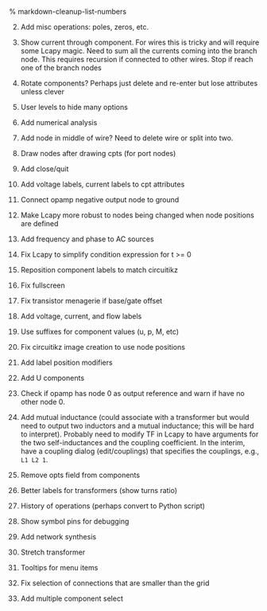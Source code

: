 % markdown-cleanup-list-numbers

2. Add misc operations: poles, zeros, etc.

3. Show current through component.  For wires this is tricky and will
require some Lcapy magic.  Need to sum all the currents coming into
the branch node.  This requires recursion if connected to other wires.
Stop if reach one of the branch nodes

6. Rotate components?  Perhaps just delete and re-enter but lose
attributes unless clever

7. User levels to hide many options

8. Add numerical analysis

9. Add node in middle of wire?   Need to delete wire or split into two.

10. Draw nodes after drawing cpts (for port nodes)

11. Add close/quit

12. Add voltage labels, current labels to cpt attributes

13. Connect opamp negative output node to ground

14. Make Lcapy more robust to nodes being changed when node positions
    are defined

15. Add frequency and phase to AC sources

17. Fix Lcapy to simplify condition expression for t >= 0

18. Reposition component labels to match circuitikz

19. Fix fullscreen

20. Fix transistor menagerie if base/gate offset

21. Add voltage, current, and flow labels

23. Use suffixes for component values (u, p, M, etc)

25. Fix circuitikz image creation to use node positions

27. Add label position modifiers

28. Add U components

29. Check if opamp has node 0 as output reference and warn if have no
    other node 0.

30. Add mutual inductance (could associate with a transformer but
    would need to output two inductors and a mutual inductance; this
    will be hard to interpret).  Probably need to modify TF in Lcapy
    to have arguments for the two self-inductances and the coupling
    coefficient.  In the interim, have a coupling dialog (edit/couplings)
    that specifies the couplings, e.g., `L1 L2 1`.

31. Remove opts field from components

32. Better labels for transformers (show turns ratio)

33. History of operations (perhaps convert to Python script)

34. Show symbol pins for debugging

35. Add network synthesis

36. Stretch transformer

37. Tooltips for menu items

38. Fix selection of connections that are smaller than the grid

39. Add multiple component select
